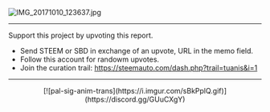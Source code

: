 ![IMG_20171010_123637.jpg](https://cdn.steemitimages.com/DQmcBVw6UWeK5K9r7uCpTXkMwFzSisQmC7m1124mYkj6wEy/IMG_20171010_123637.jpg)

---
Support this project by upvoting this report. 
- Send STEEM or SBD in exchange of an upvote, URL in the memo field.
- Follow this account for randowm upvotes.
- Join the curation trail: https://steemauto.com/dash.php?trail=tuanis&i=1

---

<center>[![pal-sig-anim-trans](https://i.imgur.com/sBkPplQ.gif)](https://discord.gg/GUuCXgY)</center>